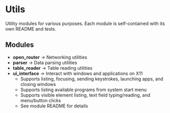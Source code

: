 # Utils

Utility modules for various purposes. Each module is self-contained with its own README and tests.

## Modules
- **open_router** → Networking utilities
- **parser** → Data parsing utilities
- **table_reader** → Table reading utilities
- **ui_interface** → Interact with windows and applications on X11
  - Supports listing, focusing, sending keystrokes, launching apps, and closing windows
  - Supports listing available programs from system start menu
  - Supports visible element listing, text field typing/reading, and menu/button clicks
  - See module README for details
